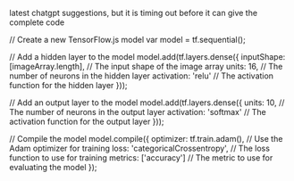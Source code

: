 latest chatgpt suggestions, but it is timing out before it can give the complete code


<script src="https://cdn.jsdelivr.net/npm/@tensorflow/tfjs@2.0.1/dist/tf.min.js"></script>





// Create a new TensorFlow.js model
var model = tf.sequential();

// Add a hidden layer to the model
model.add(tf.layers.dense({
  inputShape: [imageArray.length], // The input shape of the image array
  units: 16, // The number of neurons in the hidden layer
  activation: 'relu' // The activation function for the hidden layer
}));

// Add an output layer to the model
model.add(tf.layers.dense({
  units: 10, // The number of neurons in the output layer
  activation: 'softmax' // The activation function for the output layer
}));




// Compile the model
model.compile({
  optimizer: tf.train.adam(), // Use the Adam optimizer for training
  loss: 'categoricalCrossentropy', // The loss function to use for training
  metrics: ['accuracy'] // The metric to use for evaluating the model
});
